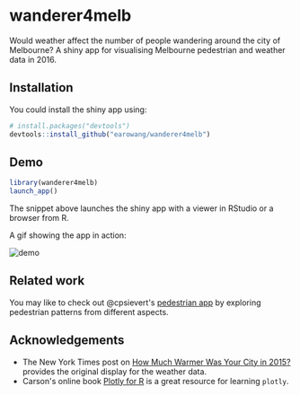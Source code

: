 # wanderer4melb

Would weather affect the number of people wandering around the city of Melbourne? A shiny app for visualising Melbourne pedestrian and weather data in 2016.

## Installation

You could install the shiny app using:

```r
# install.packages("devtools")
devtools::install_github("earowang/wanderer4melb")
```

## Demo

```r
library(wanderer4melb)
launch_app()
```

The snippet above launches the shiny app with a viewer in RStudio or a browser from R.

A gif showing the app in action:

![demo](img/demo.gif)

## Related work

You may like to check out @cpsievert's [pedestrian app](https://github.com/cpsievert/pedestrians) by exploring pedestrian patterns from different aspects.

## Acknowledgements

* The New York Times post on [How Much Warmer Was Your City in 2015?](https://www.nytimes.com/interactive/2016/02/19/us/2015-year-in-weather-temperature-precipitation.html#melbourne_australia) provides the original display for the weather data.
* Carson's online book [Plotly for R](https://cpsievert.github.io/plotly_book/) is a great resource for learning `plotly`.
